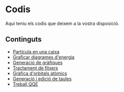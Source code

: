 # **Codis**

Aquí teniu els codis que deixem a la vostra disposició.

## Continguts
- [Partícula en una caixa](part_caixa.md)
- [Graficar diagrames d'energia](diagrames_energies.md)
- [Generació de gràfiques](grafiques.md)
- [Tractament de fitxers](fitxers.md)
- [Gràfica d'orbitals atòmics](orb_atom.md)
- [Generació i edició de taules](taules.md)
- [Treball QQE]()
